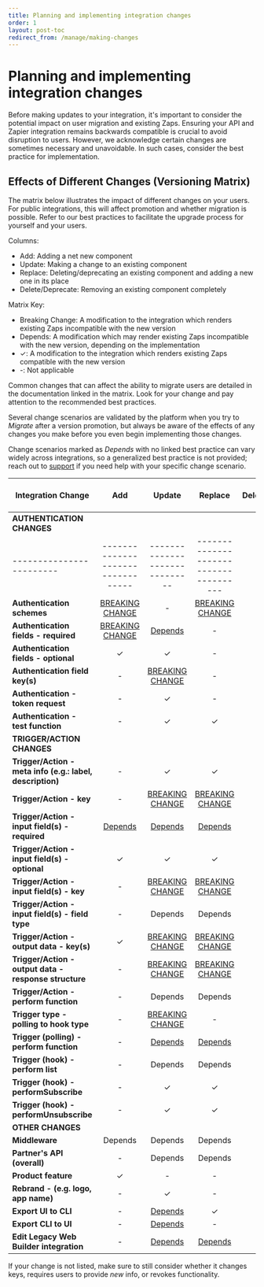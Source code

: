 ```yaml
---
title: Planning and implementing integration changes
order: 1
layout: post-toc
redirect_from: /manage/making-changes
---
```


# Planning and implementing integration changes

Before making updates to your integration, it's important to consider the potential impact on user migration and existing Zaps. Ensuring your API and Zapier integration remains backwards compatible is crucial to avoid disruption to users. However, we acknowledge certain changes are sometimes necessary and unavoidable. In such cases, consider the best practice for implementation.

## Effects of Different Changes (Versioning Matrix)

The matrix below illustrates the impact of different changes on your users. For public integrations, this will affect promotion and whether migration is possible. Refer to our best practices to facilitate the upgrade process for yourself and your users.

Columns:
* Add: Adding a net new component
* Update: Making a change to an existing component
* Replace: Deleting/deprecating an existing component and adding a new one in its place
* Delete/Deprecate: Removing an existing component completely

Matrix Key:
* Breaking Change: A modification to the integration which renders existing Zaps incompatible with the new version
* Depends: A modification which may render existing Zaps incompatible with the new version, depending on the implementation
* ✓: A modification to the integration which renders existing Zaps compatible with the new version
* -: Not applicable

Common changes that can affect the ability to migrate users are detailed in the documentation linked in the matrix. Look for your change and pay attention to the recommended best practices.  

Several change scenarios are validated by the platform when you try to _Migrate_ after a version promotion, but always be aware of the effects of any changes you make before you even begin implementing those changes. 

Change scenarios marked as _Depends_ with no linked best practice can vary widely across integrations, so a generalized best practice is not provided; reach out to [support](https://developer.zapier.com/contact) if you need help with your specific change scenario.

| Integration Change | Add | Update | Replace | Delete/Deprecate | Validated by platform? |
| --- | :---: | :---: | :---: | :---: | :---: |
| **AUTHENTICATION CHANGES**  |
|------------------------|---------------------------------|------------------------------|--------------------------------------|
| **Authentication schemes** | [BREAKING CHANGE](https://platform.zapier.com/manage/auth-scheme) | - | [BREAKING CHANGE](https://platform.zapier.com/manage/auth-scheme) | - | ✓ |
| **Authentication fields - required** | [BREAKING CHANGE](https://platform.zapier.com/manage/auth-required) | [Depends](https://platform.zapier.com/manage/auth-required) | - | ✓ | - |
| **Authentication fields - optional** | ✓ | ✓ | - | ✓ | - |
| **Authentication field key(s)** | - | [BREAKING CHANGE](https://platform.zapier.com/manage/auth-keys) | - | - | - |
| **Authentication - token request** | - | ✓ | - | - | - |
| **Authentication - test function** | - | ✓ | ✓ | - | - |
| **TRIGGER/ACTION CHANGES** |
| **Trigger/Action - meta info (e.g.: label, description)** | - | ✓ | ✓ | - | - |
| **Trigger/Action - key** | - | [BREAKING CHANGE](https://platform.zapier.com/manage/change-keys) | [BREAKING CHANGE](https://platform.zapier.com/manage/change-keys) | - | ✓ |
| **Trigger/Action - input field(s) - required** | [Depends](https://platform.zapier.com/manage/required-input) | [Depends](https://platform.zapier.com/manage/required-input) | [Depends](https://platform.zapier.com/manage/required-input) | ✓ | - |
| **Trigger/Action - input field(s) - optional** | ✓ | ✓ | ✓ | ✓ | - |
| **Trigger/Action - input field(s) - key** | - | [BREAKING CHANGE](https://platform.zapier.com/manage/input-key) | [BREAKING CHANGE](https://platform.zapier.com/manage/input-key) | - | - |
| **Trigger/Action - input field(s) - field type** | - | Depends | Depends | - | - |
| **Trigger/Action - output data - key(s)** | ✓ | [BREAKING CHANGE](https://platform.zapier.com/manage/output-key) | [BREAKING CHANGE](https://platform.zapier.com/manage/output-key) | [BREAKING CHANGE](https://platform.zapier.com/manage/output-key) | - |
| **Trigger/Action - output data - response structure** | - | [BREAKING CHANGE](https://platform.zapier.com/manage/output) | [BREAKING CHANGE](https://platform.zapier.com/manage/output) | - | - |
| **Trigger/Action - perform function** | - | Depends | Depends | - | - |
| **Trigger type - polling to hook type** | - | [BREAKING CHANGE](https://platform.zapier.com/manage/change-trigger) | - | - | ✓ |
| **Trigger (polling) - perform function** | - | [Depends](https://platform.zapier.com/manage/change-perform) | [Depends](https://platform.zapier.com/manage/change-perform) | - | - |
| **Trigger (hook) - perform list** | - | Depends | Depends | - | - |
| **Trigger (hook) - performSubscribe** | - | ✓ | ✓ | - | - |
| **Trigger (hook) - performUnsubscribe** | - | ✓ | ✓ | - | - |
| **OTHER CHANGES** |
| **Middleware** | Depends | Depends | Depends | Depends | - |
| **Partner's API (overall)** | - | Depends | Depends | Depends | - |
| **Product feature** | ✓ | - | - | - | - |
| **Rebrand - (e.g. logo, app name)** | - | ✓ | - | - | - |
| **Export UI to CLI** | - | [Depends](https://platform.zapier.com/manage/export-cli) | ✓ | - | - |
| **Export CLI to UI** | - | [Depends](https://platform.zapier.com/manage/export-ui) | - | - | - |
| **Edit Legacy Web Builder integration** | - | [Depends](https://platform.zapier.com/manage/versions-legacy) | [Depends](https://platform.zapier.com/manage/versions-legacy) | - | - |



If your change is not listed, make sure to still consider whether it changes keys, requires users to provide _new_ info, or revokes functionality.